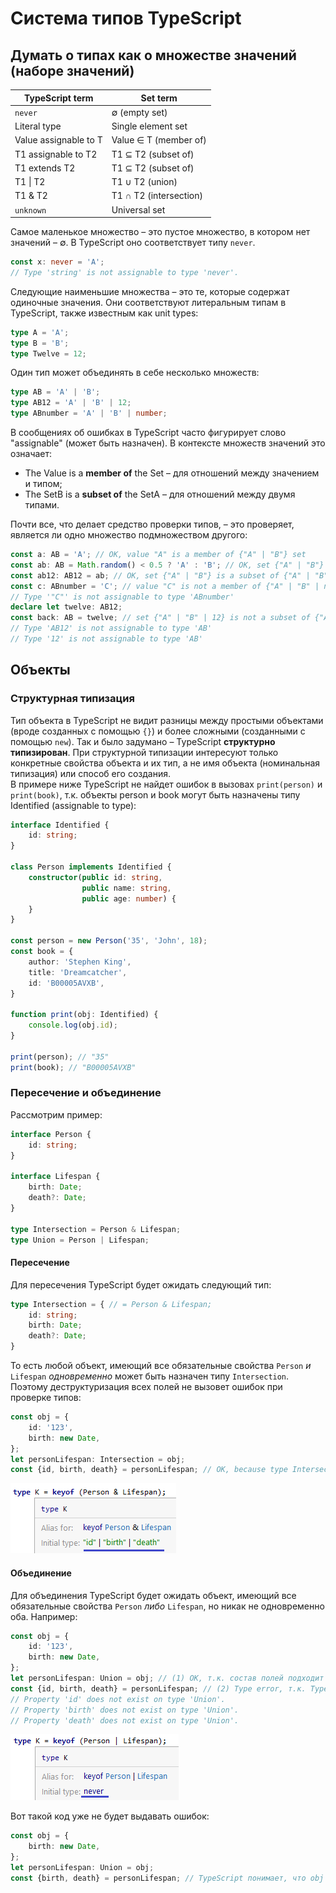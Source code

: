 # Система типов TypeScript

## Думать о типах как о множестве значений (наборе значений)

| TypeScript term       | Set term               |
|-----------------------|------------------------|
| `never`               | ∅ (empty set)          |
| Literal type          | Single element set     |
| Value assignable to T | Value ∈ T (member of)  |
| T1 assignable to T2   | T1 ⊆ T2 (subset of)    |
| T1 extends T2         | T1 ⊆ T2 (subset of)    |
| T1 &#124; T2          | T1 ∪ T2 (union)        |
| T1 & T2               | T1 ∩ T2 (intersection) |
| `unknown`             | Universal set          |

Самое маленькое множество – это пустое множество, в котором нет значений – ∅. В TypeScript оно соответствует типу `never`.

```typescript
const x: never = 'A';
// Type 'string' is not assignable to type 'never'.
```

Следующие наименьшие множества – это те, которые содержат одиночные значения. Они соответствуют литеральным типам в TypeScript, также известным как unit types:

```typescript
type A = 'A';
type B = 'B';
type Twelve = 12;
```

Один тип может объединять в себе несколько множеств:

```typescript
type AB = 'A' | 'B';
type AB12 = 'A' | 'B' | 12;
type ABnumber = 'A' | 'B' | number;
```

В сообщениях об ошибках в TypeScript часто фигурирует слово "assignable" (может быть назначен). В контексте множеств значений это означает:

- The Value is a **member of** the Set – для отношений между значением и типом;
- The SetB is a **subset of** the SetA – для отношений между двумя типами.

Почти все, что делает средство проверки типов, – это проверяет, является ли одно множество подмножеством другого:

```typescript
const a: AB = 'A'; // OK, value "A" is a member of {"A" | "B"} set
const ab: AB = Math.random() < 0.5 ? 'A' : 'B'; // OK, set {"A" | "B"} is a subset of {"A" | "B"} set
const ab12: AB12 = ab; // OK, set {"A" | "B"} is a subset of {"A" | "B" | 12} set
const c: ABnumber = 'C'; // value "C" is not a member of {"A" | "B" | number} set
// Type '"C"' is not assignable to type 'ABnumber'
declare let twelve: AB12;
const back: AB = twelve; // set {"A" | "B" | 12} is not a subset of {"A" | "B"} set
// Type 'AB12' is not assignable to type 'AB'
// Type '12' is not assignable to type 'AB'
```

## Объекты

### Структурная типизация

Тип объекта в TypeScript не видит разницы между простыми объектами (вроде созданных с помощью `{}`) и более сложными (созданными с помощью `new`). Так и было задумано – TypeScript **структурно типизирован**. При структурной типизации интересуют только конкретные свойства объекта и их тип, а не имя объекта (номинальная типизация) или способ его создания.     
В примере ниже TypeScript не найдет ошибок в вызовах `print(person)` и `print(book)`, т.к. объекты person и book могут быть назначены типу Identified (assignable to type):

```typescript
interface Identified {
    id: string;
}

class Person implements Identified {
    constructor(public id: string,
                public name: string,
                public age: number) {
    }
}

const person = new Person('35', 'John', 18);
const book = {
    author: 'Stephen King',
    title: 'Dreamcatcher',
    id: 'B00005AVXB',
}

function print(obj: Identified) {
    console.log(obj.id);
}

print(person); // "35"
print(book); // "B00005AVXB"
```

### Пересечение и объединение

Рассмотрим пример:

```typescript
interface Person {
    id: string;
}

interface Lifespan {
    birth: Date;
    death?: Date;
}

type Intersection = Person & Lifespan;
type Union = Person | Lifespan;
```

#### Пересечение

Для пересечения TypeScript будет ожидать следующий тип:

```typescript
type Intersection = { // = Person & Lifespan;
    id: string;
    birth: Date;
    death?: Date;
}
```

То есть любой объект, имеющий все обязательные свойства `Person` _и_ `Lifespan` _одновременно_ может быть назначен типу `Intersection`. Поэтому деструктуризация всех полей не вызовет ошибок при проверке типов:

```typescript
const obj = {
    id: '123',
    birth: new Date,
};
let personLifespan: Intersection = obj;
const {id, birth, death} = personLifespan; // OK, because type Intersection = Person & Lifespan; 
```

![keyof (Person & Lifespan)](data/types-intersection-keyof.png)

#### Объединение

Для объединения TypeScript будет ожидать объект, имеющий все обязательные свойства `Person` _либо_ `Lifespan`, но никак не одновременно оба. Например:

```typescript
const obj = {
    id: '123',
    birth: new Date,
};
let personLifespan: Union = obj; // (1) ОК, т.к. состав полей подходит и `Person` и `Lifespan` одновременно
const {id, birth, death} = personLifespan; // (2) Type error, т.к. TypeScript не может понять к какому типу отнести объект
// Property 'id' does not exist on type 'Union'.
// Property 'birth' does not exist on type 'Union'.
// Property 'death' does not exist on type 'Union'.
```

![keyof (Person | Lifespan)](data/types-union-keyof.png)

Вот такой код уже не будет выдавать ошибок:

```typescript
const obj = {
    birth: new Date,
};
let personLifespan: Union = obj;
const {birth, death} = personLifespan; // TypeScript понимает, что obj assignable to type 'Lifespan'
```
